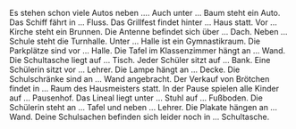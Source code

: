 Es stehen schon viele Autos neben ....
Auch unter ... Baum steht ein Auto.
Das Schiff fährt in ... Fluss.
Das Grillfest findet hinter ... Haus statt.
Vor ... Kirche steht ein Brunnen.
Die Antenne befindet sich über ... Dach.
Neben ... Schule steht die Turnhalle.
Unter ... Halle ist ein Gymnastikraum.
Die Parkplätze sind vor ... Halle.
Die Tafel im Klassenzimmer hängt an ... Wand.
Die Schultasche liegt auf ... Tisch.
Jeder Schüler sitzt auf ... Bank.
Eine Schülerin sitzt vor ... Lehrer.
Die Lampe hängt an ... Decke.
Die Schulschränke sind an ... Wand angebracht.
Der Verkauf von Brötchen findet in ... Raum des Hausmeisters statt.
In der Pause spielen alle Kinder auf ... Pausenhof.
Das Lineal liegt unter ... Stuhl auf ... Fußboden.
Die Schülerin steht an ... Tafel und neben ... Lehrer.
Die Plakate hängen an ... Wand.
Deine Schulsachen befinden sich leider noch in ... Schultasche.
